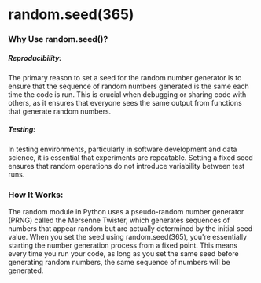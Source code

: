 # random.seed(365)

### Why Use random.seed()?

##### Reproducibility: 
The primary reason to set a seed for the random number generator is to ensure that the sequence of random numbers generated is the same each time the code is run. This is crucial when debugging or sharing code with others, as it ensures that everyone sees the same output from functions that generate random numbers.

##### Testing: 
In testing environments, particularly in software development and data science, it is essential that experiments are repeatable. Setting a fixed seed ensures that random operations do not introduce variability between test runs.

### How It Works:

The random module in Python uses a pseudo-random number generator (PRNG) called the Mersenne Twister, which generates sequences of numbers that appear random but are actually determined by the initial seed value. When you set the seed using random.seed(365), you're essentially starting the number generation process from a fixed point. This means every time you run your code, as long as you set the same seed before generating random numbers, the same sequence of numbers will be generated.
